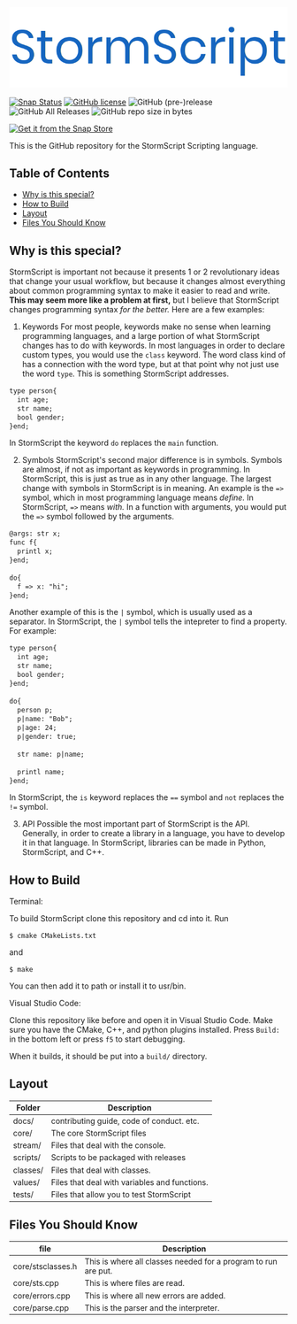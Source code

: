 ![](images/logo.png)

[![Snap Status](https://build.snapcraft.io/badge/stormprograms/StormScript.svg)](https://build.snapcraft.io/user/stormprograms/StormScript)
[![GitHub license](https://img.shields.io/github/license/stormprograms/stormscript.svg)](https://github.com/stormprograms/StormScript/blob/master/LICENSE)
![GitHub (pre-)release](https://img.shields.io/github/release-pre/stormprograms/stormscript.svg)
![GitHub All Releases](https://img.shields.io/github/downloads/stormprograms/stormscript/total.svg)
![GitHub repo size in bytes](https://img.shields.io/github/repo-size/stormprograms/stormscript.svg)

[![Get it from the Snap Store](https://snapcraft.io/static/images/badges/en/snap-store-black.svg)](https://snapcraft.io/stormscript)


This is the GitHub repository for the StormScript Scripting language.
## Table of Contents
* [Why is this special?](#why-is-this-special)
* [How to Build](#how-to-build)
* [Layout](#layout)
* [Files You Should Know](#files-you-should-know)

## Why is this special?

StormScript is important not because it presents 1 or 2 revolutionary ideas that change your usual workflow, but because it changes almost everything about common programming syntax to make it easier to read and write. **This may seem more like a problem at first,** but I believe that StormScript changes programming syntax *for the better.* Here are a few examples:
1. Keywords
For most people, keywords make no sense when learning programming languages, and a large portion of what StormScript changes has to do with keywords.
In most languages in order to declare custom types, you would use the `class` keyword. The word class kind of has a connection with the word type, but at that point why not just use the word `type`. This is something StormScript addresses.
```
type person{
  int age;
  str name;
  bool gender;
}end;
```
In StormScript the keyword `do` replaces the `main` function.

2. Symbols
StormScript's second major difference is in symbols. Symbols are almost, if not as important as keywords in programming. In StormScript, this is just as true as in any other language. The largest change with symbols in StormScript is in meaning. An example is the `=>` symbol, which in most programming language means *define.* In StormScript, `=>` means *with.* In a function with arguments, you would put the `=>` symbol followed by the arguments.
```
@args: str x;
func f{
  printl x;
}end;

do{
  f => x: "hi";
}end;
```
Another example of this is the `|` symbol, which is usually used as a separator. In StormScript, the `|` symbol tells the intepreter to find a property. For example:

```
type person{
  int age;
  str name;
  bool gender;
}end;

do{
  person p;
  p|name: "Bob";
  p|age: 24;
  p|gender: true;
  
  str name: p|name;
  
  printl name;
}end;

```
In  StormScript, the `is` keyword replaces the `==` symbol and `not` replaces the `!=` symbol.

3. API
Possible the most important part of StormScript is the API. Generally, in order to create a library in a language, you have to develop it in that language. In StormScript, libraries can be made in Python, StormScript, and C++.

## How to Build

Terminal:

To build StormScript clone this repository and cd into it. Run 
```
$ cmake CMakeLists.txt
```
and
```
$ make
```
You can then add it to path or install it to usr/bin.

Visual Studio Code:

Clone this repository like before and open it in Visual Studio Code. Make sure you have the CMake, C++, and python plugins installed. Press `Build:` in the bottom left or press `f5` to start debugging.

When it builds, it should be put into a `build/` directory.

## Layout

Folder | Description
------ | -----------
docs/ | contributing guide, code of conduct. etc.
core/ | The core StormScript files
stream/ | Files that deal with the console.
scripts/ | Scripts to be packaged with releases
classes/ | Files that deal with classes.
values/ | Files that deal with variables and functions.
tests/ | Files that allow you to test StormScript

## Files You Should Know

file | Description
---- | -----------
core/stsclasses.h | This is where all classes needed for a program to run are put.
core/sts.cpp | This is where files are read.
core/errors.cpp | This is where all new errors are added.
core/parse.cpp | This is the parser and the interpreter.
